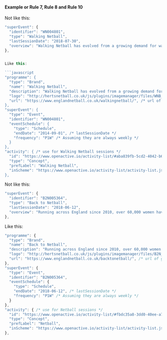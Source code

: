 #### Example or Rule 7, Rule 8 and Rule 10

Not like this:

```javascript
"superEvent": {
  "identifier": "WN004801",
  "type": "Walking Netball",
  "lastSessionDate": "2018-07-30",
  "overview": "Walking Netball has evolved from a growing demand for walking sports. Often, one of netball’s strengths is that people never forget playing the sport and the memories as well as the love for the game never leave.\r\n\r\nWalking Netball is a slower version of the game; it is netball, but at a walking pace. The game has been designed so that anyone can play it regardless of age or fitness level.\r\n\r\nFrom those who have dropped out of the sport they love due to serious injury, to those who believed they had hung up their netball trainers many years ago, it really is for everyone.\r\n\r\nWomen the length of the country have begun playing the game of Walking Netball for the fun, laughter and camaraderie the social session brings, as much as the health benefits on offer. It can give those who feel isolated an outlet, provide an activity for those who don’t deem themselves fit enough to run anymore and offer a stepping stone for those looking for a pathway back into netball."
},


Like this:

```javascript
"programme": {
  "type": "Brand",
  "name": "Walking Netball",
  "description": "Walking Netball has evolved from a growing demand for walking sports. Often, one of netball’s strengths is that people never forget playing the sport and the memories as well as the love for the game never leave.\r\n\r\nWalking Netball is a slower version of the game; it is netball, but at a walking pace. The game has been designed so that anyone can play it regardless of age or fitness level.\r\n\r\nFrom those who have dropped out of the sport they love due to serious injury, to those who believed they had hung up their netball trainers many years ago, it really is for everyone.\r\n\r\nWomen the length of the country have begun playing the game of Walking Netball for the fun, laughter and camaraderie the social session brings, as much as the health benefits on offer. It can give those who feel isolated an outlet, provide an activity for those who don’t deem themselves fit enough to run anymore and offer a stepping stone for those looking for a pathway back into netball.",
  "logo": "http://hertsnetball.co.uk/js/plugins/imagemanager/files/WNB_logo.jpg", /* url of static PNG "back to netball" logo like this one */
  "url": "https://www.englandnetball.co.uk/walkingnetball/", /* url of general programme page */
},
"superEvent": {
  "type": "Event",
  "identifier": "WN004801",
  "eventSchedule": {
    "type": "Schedule",
    "endDate": "2014-09-01", /* lastSessionDate */
    "frequency": "P1W" /* Assuming they are always weekly */
  }
},
"activity": { /* use for Walking Netball sessions */
  "id": "https://www.openactive.io/activity-list/#aba839fb-5cd2-4042-b651-c09c86bce1e2",
  "type": "Concept",
  "prefLabel": "Walking Netball",
  "inScheme": "https://www.openactive.io/activity-list/activity-list.jsonld"
},
```

Not like this:

```javascript
"superEvent": {
  "identifier": "B2N005364",
  "type": "Back to Netball",
  "lastSessionDate": "2018-06-12",
  "overview": "Running across England since 2010, over 60,000 women have taken part in Back to Netball and realised the benefits of getting involved.  From losing weight, developing the body’s cardiovascular system and improving muscle tone, taking part in Back to Netball is great for you in so many ways.\r\n\r\nBack to Netball sessions are running across England and provide women of all ages with a gentle re-introduction to the sport.  Run by passionate and enthusiastic coaches, sessions cover the basics of the game including passing, footwork and shooting.  Sessions finish with a friendly game to put the skills you have learnt into practice.\r\n\r\nYou don’t need any special kit, just clothes that you feel comfortable exercising in and trainers ideally that lace up. Make sure you bring some water and that you’ve had a snack a couple of hours before hand, something like our lovely sponsors Mrs Crimbles flapjacks or a banana so you’ve got plenty of energy."
},
```

Like this:

```javascript
"programme": {
  "type": "Brand",
  "name": "Back to Netball",
  "description": "Running across England since 2010, over 60,000 women have taken part in Back to Netball and realised the benefits of getting involved.  From losing weight, developing the body’s cardiovascular system and improving muscle tone, taking part in Back to Netball is great for you in so many ways.\r\n\r\nBack to Netball sessions are running across England and provide women of all ages with a gentle re-introduction to the sport.  Run by passionate and enthusiastic coaches, sessions cover the basics of the game including passing, footwork and shooting.  Sessions finish with a friendly game to put the skills you have learnt into practice.\r\n\r\nYou don’t need any special kit, just clothes that you feel comfortable exercising in and trainers ideally that lace up. Make sure you bring some water and that you’ve had a snack a couple of hours before hand, something like our lovely sponsors Mrs Crimbles flapjacks or a banana so you’ve got plenty of energy.",
  "logo": "http://hertsnetball.co.uk/js/plugins/imagemanager/files/B2N_logo.jpg", /* url of static PNG "Walking Football" logo like this one */
  "url": "https://www.englandnetball.co.uk/backtonetball/", /* url of general programme page */        
},
"superEvent": {
  "type": "Event",
  "identifier": "B2N005364",
  "eventSchedule": {
    "type": "Schedule",
    "endDate": "2018-06-12", /* lastSessionDate */
    "frequency": "P1W" /* Assuming they are always weekly */
  }
},
"activity": { /* use for Netball sessions */
  "id": "https://www.openactive.io/activity-list/#fbdc35a8-3dd0-40ee-a7ca-6ff40b3e5f90",
  "type": "Concept",
  "prefLabel": "Netball",
  "inScheme": "https://www.openactive.io/activity-list/activity-list.jsonld"
},
```
